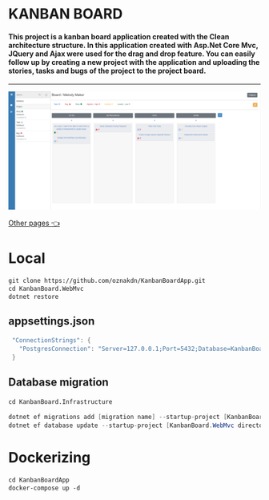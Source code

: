 # KANBAN BOARD

#### This project is a kanban board application created with the Clean architecture structure. In this application created with Asp.Net Core Mvc, JQuery and Ajax were used for the drag and drop feature. You can easily follow up by creating a new project with the application and uploading the stories, tasks and bugs of the project to the project board. ####
<hr>

<img src="https://github.com/oznakdn/KanbanBoardApp/blob/master/docs/Board.png"/>

<a href="https://github.com/oznakdn/KanbanBoardApp/tree/master/docs">Other pages :point_left:</a>




# Local
```
git clone https://github.com/oznakdn/KanbanBoardApp.git
cd KanbanBoard.WebMvc
dotnet restore
```

## appsettings.json 
```csharp
 "ConnectionStrings": {
   "PostgresConnection": "Server=127.0.0.1;Port=5432;Database=KanbanBoardDB;User Id=[your username];Password=[your password];"
 }
```

## Database migration
```
cd KanbanBoard.Infrastructure
```

```csharp
dotnet ef migrations add [migration name] --startup-project [KanbanBoard.WebMvc directory path]
dotnet ef database update --startup-project [KanbanBoard.WebMvc directory path]
```


# Dockerizing

```
cd KanbanBoardApp
docker-compose up -d
```
